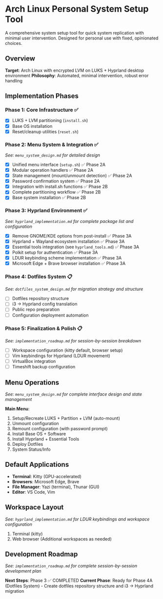 # Arch Linux Personal System Setup Tool

A comprehensive system setup tool for quick system replication with minimal user intervention. Designed for personal use with fixed, opinionated choices.

## Overview

**Target**: Arch Linux with encrypted LVM on LUKS + Hyprland desktop environment
**Philosophy**: Automated, minimal intervention, robust error handling

## Implementation Phases

### Phase 1: Core Infrastructure ✅ 
- [x] LUKS + LVM partitioning (`install.sh`)
- [x] Base OS installation
- [x] Reset/cleanup utilities (`reset.sh`)

### Phase 2: Menu System & Integration ✅
*See: `menu_system_design.md` for detailed design*
- [x] Unified menu interface (`setup.sh`) ✅ Phase 2A
- [x] Modular operation handlers ✅ Phase 2A  
- [x] State management (mount/unmount detection) ✅ Phase 2A
- [x] Password confirmation system ✅ Phase 2A
- [x] Integration with install.sh functions ✅ Phase 2B
- [x] Complete partitioning workflow ✅ Phase 2B
- [x] Base system installation ✅ Phase 2B

### Phase 3: Hyprland Environment ✅
*See: `hyprland_implementation.md` for complete package list and configuration*
- [x] Remove GNOME/KDE options from post-install ✅ Phase 3A
- [x] Hyprland + Wayland ecosystem installation ✅ Phase 3A
- [x] Essential tools integration (see `hyprland_tools.md`) ✅ Phase 3A
- [x] Polkit setup for authentication ✅ Phase 3A
- [x] LDUR keybinding scheme implementation ✅ Phase 3A
- [x] Microsoft Edge + Brave browser installation ✅ Phase 3A

### Phase 4: Dotfiles System 📋
*See: `dotfiles_system_design.md` for migration strategy and structure*
- [ ] Dotfiles repository structure
- [ ] i3 → Hyprland config translation
- [ ] Public repo preparation
- [ ] Configuration deployment automation

### Phase 5: Finalization & Polish 📋
*See: `implementation_roadmap.md` for session-by-session breakdown*
- [ ] Workspace configuration (kitty default, browser setup)
- [ ] Vim keybindings for Hyprland (LDUR movement)
- [ ] VirtualBox integration
- [ ] Timeshift backup configuration

## Menu Operations

*See: `menu_system_design.md` for complete interface design and state management*

**Main Menu**:
1. Setup/Recreate LUKS + Partition + LVM (auto-mount)
2. Unmount configuration 
3. Remount configuration (with password prompt)
4. Install Base OS + Software
5. Install Hyprland + Essential Tools
6. Deploy Dotfiles
7. System Status/Info

## Default Applications

- **Terminal**: Kitty (GPU-accelerated)
- **Browsers**: Microsoft Edge, Brave
- **File Manager**: Yazi (terminal), Thunar (GUI)
- **Editor**: VS Code, Vim

## Workspace Layout

*See: `hyprland_implementation.md` for LDUR keybindings and workspace configuration*

1. Terminal (kitty)
2. Web browser
(Additional workspaces as needed)

## Development Roadmap

*See: `implementation_roadmap.md` for complete session-by-session development plan*

**Next Steps**: Phase 3 ✅ COMPLETED
**Current Phase**: Ready for Phase 4A (Dotfiles System) - Create dotfiles repository structure and i3 → Hyprland migration


